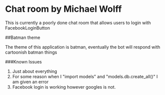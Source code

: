 # Chat room by Michael Wolff

This is currently a poorly done chat room that allows users to login with FacebookLoginButton

##Batman theme

The theme of this application is batman, eventually the bot will respond with cartoonish
batman things

###Known Issues

1. Just about everything
2. For some reason when I "import models" and "models.db.create_all()" I am given an error
3. Facebook login is working however googles is not.